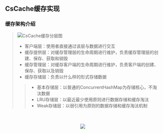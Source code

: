 ## CsCache缓存实现

### 缓存架构介绍

> ![CsCache缓存分层图](https://note.youdao.com/yws/api/personal/file/WEB428ba4f09ab7b0b0e322cddf281d927f?method=download&shareKey=b5328a35916b4989be2b2393ca0d6ce8)
>
> - 客户端层：使用者直接通过该层与数据进行交互
> - 缓存提供层：对缓存管理层的生命周期进行维护，负责缓存管理层的创建、保存、获取和销毁
> - 缓存管理层：对缓存客户端的生命周期进行维护，负责客户端的创建、保存、获取以及销毁
> - 缓存存储层：负责以什么样的形式存储数据
>
> > - 基本存储层：以普通的ConcurrentHashMap为存储核心，不淘汰数据
> > - LRU存储层：以最近最少使用原则进行数据存储和缓存淘汰
> > - Weak存储层：以弱引用为原则的数据存储和缓存淘汰机制

<div style="text-align:center;margin-top:50px;margin-bottom:50px;">
    <img src="https://note.youdao.com/yws/api/personal/file/C2C6FCFDC10942B6A3532E6F0928E455?method=download&shareKey=c554dacfc5193c29d4b35682aa1226d9" />
</div>

